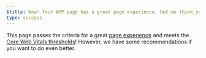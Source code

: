 ```yaml
---
$title: Wow! Your AMP page has a great page experience, but we think you can do better.
type: success
---
```

This page passes the criteria for a great 
[page experience](https://developers.google.com/search/docs/guides/page-experience)
and meets the [Core Web Vitals thresholds](http://web.dev/vitals)!
However, we have some recommendations if you want to do even better.
